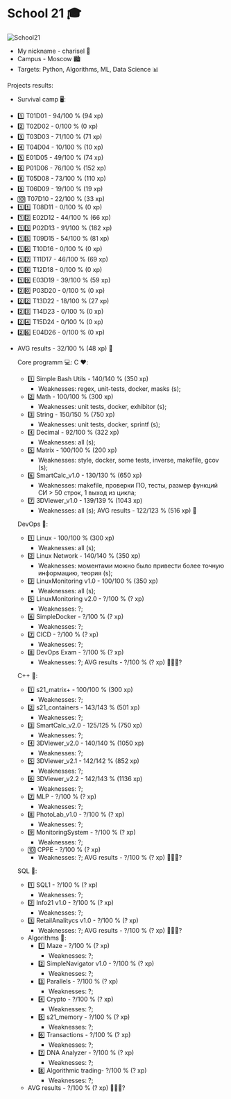 # School 21 🎓

![Sсhool21](https://sun9-38.userapi.com/impg/KJR2NK87iyCNo7L8oZ9379FOTBF2nQJJ3mWvZw/mFRmaBUOkuk.jpg?size=480x360&quality=96&sign=8ffee636080944c3067db7ad320c8400&type=album)
- My nickname - charisel 🐯
- Campus - Moscow 🏙
- Targets: Python, Algorithms, ML, Data Science 📊

Projects results:
  - Survival camp 🖥:
  * 1️⃣ T01D01 - 94/100 % (94 xp)
  * 2️⃣ T02D02 - 0/100 % (0 xp)
  * 3️⃣ T03D03 - 71/100 % (71 xp)
  * 4️⃣ T04D04 - 10/100 % (10 xp)
  * 5️⃣ E01D05 - 49/100 % (74 xp)
  * 6️⃣ P01D06 - 76/100 % (152 xp)
  * 8️⃣ T05D08 - 73/100 % (110 xp)
  * 9️⃣ T06D09 - 19/100 % (19 xp)
  * 🔟 T07D10 - 22/100 % (33 xp)
  * 1️⃣1️⃣ T08D11 - 0/100 % (0 xp)
  * 1️⃣2️⃣ E02D12 - 44/100 % (66 xp)
  * 1️⃣3️⃣ P02D13 - 91/100 % (182 xp)
  * 1️⃣5️⃣ T09D15 - 54/100 % (81 xp)
  * 1️⃣6️⃣ T10D16 - 0/100 % (0 xp)
  * 1️⃣7️⃣ T11D17 - 46/100 % (69 xp)
  * 1️⃣8️⃣ T12D18 - 0/100 % (0 xp)
  * 1️⃣9️⃣ E03D19 - 39/100 % (59 xp)
  * 2️⃣0️⃣ P03D20 - 0/100 % (0 xp)
  * 2️⃣2️⃣ T13D22 - 18/100 % (27 xp)
  * 2️⃣3️⃣ T14D23 - 0/100 % (0 xp)
  * 2️⃣4️⃣ T15D24 - 0/100 % (0 xp)
  * 2️⃣6️⃣ E04D26 -  0/100 % (0 xp)
  - AVG results - 32/100 % (48 xp) 🥉

    Core programm 💻:
      C ❤️: 
      * 1️⃣ Simple Bash Utils - 140/140 % (350 xp)
        - Weaknesses: regex, unit-tests, docker, masks (s);
      * 2️⃣ Math - 100/100 % (300 xp)
        - Weaknesses: unit tests, docker, exhibitor (s);
      * 3️⃣ String - 150/150 % (750 xp)
        - Weaknesses: unit tests, docker, sprintf (s);
      * 4️⃣ Decimal - 92/100 % (322 xp)
        - Weaknesses: all (s);
      * 5️⃣ Matrix - 100/100 % (200 xp)
        - Weaknesses: style, docker, some tests, inverse, makefile, gcov (s);
      * 6️⃣ SmartCalc_v1.0 - 130/130 % (650 xp)
        - Weaknesses: makefile, проверки ПО, тесты, размер функций СИ > 50 строк, 1 выход из цикла;
      * 7️⃣ 3DViewer_v1.0 - 139/139 % (1043 xp)   
        - Weaknesses: all (s);
      AVG results - 122/123 % (516 xp) 🥇

    DevOps 💜:
      * 1️⃣ Linux - 100/100 % (300 xp)
        - Weaknesses: all (s);
      * 2️⃣ Linux Network - 140/140 % (350 xp)
        - Weaknesses: моментами можно было привести более точную информацию, теория (s);
      * 3️⃣ LinuxMonitoring v1.0 - 100/100 % (350 xp)
        - Weaknesses: all (s);
      * 5️⃣ LinuxMonitoring v2.0 - ?/100 % (? xp)
        - Weaknesses: ?;
      * 6️⃣ SimpleDocker - ?/100 % (? xp)
        - Weaknesses: ?;
      * 7️⃣ CICD - ?/100 % (? xp)
        - Weaknesses: ?;
      * 8️⃣ DevOps Exam - ?/100 % (? xp)
        - Weaknesses: ?;
    AVG results - ?/100 % (? xp) 🥇🥈🥉?

    C++ 💚:
      * 1️⃣ s21_matrix+ - 100/100 % (300 xp)
        - Weaknesses: ?;
      * 2️⃣ s21_containers - 143/143 % (501 xp)
        - Weaknesses: ?;
      * 3️⃣ SmartCalc_v2.0 - 125/125 % (750 xp)
        - Weaknesses: ?;
      * 4️⃣ 3DViewer_v2.0 - 140/140 % (1050 xp)
        - Weaknesses: ?;
      * 5️⃣ 3DViewer_v2.1 - 142/142 % (852 xp)
        - Weaknesses: ?;
      * 6️⃣ 3DViewer_v2.2 - 142/143 % (1136 xp)
        - Weaknesses: ?;
      * 7️⃣ MLP - ?/100 % (? xp)
        - Weaknesses: ?;
      * 8️⃣ PhotoLab_v1.0 - ?/100 % (? xp)
        - Weaknesses: ?;
      * 9️⃣ MonitoringSystem - ?/100 % (? xp)
        - Weaknesses: ?;
      * 🔟 CPPE - ?/100 % (? xp)
        - Weaknesses: ?;
    AVG results - ?/100 % (? xp) 🥇🥈🥉?

    SQL 💙:
      * 1️⃣ SQL1 - ?/100 % (? xp)
        - Weaknesses: ?;
      * 2️⃣ Info21 v1.0 - ?/100 % (? xp)
        - Weaknesses: ?;
      * 3️⃣ RetailAnalitycs v1.0 - ?/100 % (? xp)
        - Weaknesses: ?;
    AVG results - ?/100 % (? xp) 🥇🥈🥉?

    - Algorithms 💛:
      * 1️⃣ Maze - ?/100 % (? xp)
        - Weaknesses: ?;
      * 2️⃣ SimpleNavigator v1.0 - ?/100 % (? xp)
        - Weaknesses: ?;
      * 3️⃣ Parallels - ?/100 % (? xp)
        - Weaknesses: ?;
      * 4️⃣ Crypto - ?/100 % (? xp)
        - Weaknesses: ?;
      * 5️⃣ s21_memory - ?/100 % (? xp)
        - Weaknesses: ?;
      * 6️⃣ Transactions - ?/100 % (? xp)
        - Weaknesses: ?;
      * 7️⃣ DNA Analyzer - ?/100 % (? xp)
        - Weaknesses: ?;
      * 8️⃣ Algorithmic trading- ?/100 % (? xp)
        - Weaknesses: ?;
    - AVG results - ?/100 % (? xp) 🥇🥈🥉?
